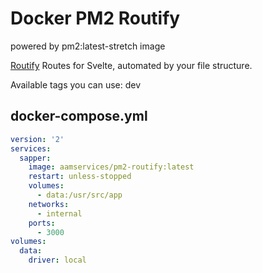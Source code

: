 Docker PM2 Routify
========
powered by pm2:latest-stretch image

[Routify][1] Routes for Svelte, automated by your file structure.



Available tags you can use: dev



## docker-compose.yml

```yaml
version: '2'
services:
  sapper:
    image: aamservices/pm2-routify:latest
    restart: unless-stopped
    volumes:
      - data:/usr/src/app
    networks:
      - internal
    ports:
      - 3000
volumes:
  data:
    driver: local
```


[1]: https://routify.dev/
